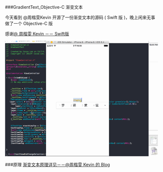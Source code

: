 ###GradientText_Objective-C  渐变文本

今天看到  @周楷雯Kevin 开源了一份渐变文本的源码 ( Swift 版 )，晚上闲来无事做了一个 Objective-C 版

感谢[@ 周楷雯 Kevin －－ Swift版](https://github.com/kevinzhow/RealtimeGradientText) 

![Image](text.gif)

###原理
[渐变文本原理详见－－@周楷雯 Kevin 的 Blog ](http://blog.zhowkev.in/2015/07/06/fun-with-mask/)
